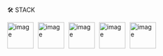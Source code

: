 
🛠 STACK
<div style="display: flex; flex-wrap: wrap; gap: 10px;">

<img width="60" height="60" alt="image" src="https://github.com/user-attachments/assets/819065ab-f810-436d-92f4-31df914dc230" />
<img width="60" height="60" alt="image" src="https://github.com/user-attachments/assets/bfc5df16-5384-4b5d-b15f-7ec3d09f3df1" />
<img width="60" height="60" alt="image" src="https://github.com/user-attachments/assets/011bd0e4-5d7e-4637-a505-90591f1cabf5" />
<img width="60" height="60" alt="image" src="https://github.com/user-attachments/assets/a482ffaa-8c8d-46cf-8a66-d57c0045368f" />
<img width="60" height="60" alt="image" src="https://github.com/user-attachments/assets/7aedfc2e-9034-4442-9391-3ae906249eb0" />


</div>

